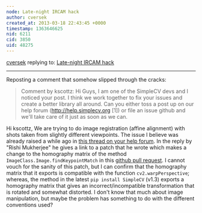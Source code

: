 ```yaml
---
node: Late-night IRCAM hack
author: cversek
created_at: 2013-03-18 22:43:45 +0000
timestamp: 1363646625
nid: 6211
cid: 3850
uid: 48275
---
```




[cversek](../profile/cversek) replying to: [Late-night IRCAM hack](../notes/donblair/3-5-2013/late-night-ircam-hack)

----
Reposting a comment that somehow slipped through the cracks:
>Comment by kscottz: Hi Guys, I am one of the SimpleCV devs and I noticed your post. I think we work together to fix your issues and create a better library all around. Can you either toss a post up on our help forum (http://help.simplecv.org [1]) or file an issue github and we'll take care of it just as soon as we can.

Hi kscottz,
  We are trying to do image registration (affine alignment) with shots taken from slightly different viewpoints.  The issue I believe was already raised a while ago in [this thread on your help forum](http://help.simplecv.org/question/212/stitching-images-together-after-finding-keypointmatch/).
In the reply by "Rishi Mukherjee" he gives a link to a patch that he wrote which makes a change to the homography matrix of the method ```ImageClass.Image.findKeypointMatch``` in this [github pull request](https://github.com/ingenuitas/SimpleCV/pull/63/files).  I cannot vouch for the sanity of this patch, but I can confirm that the homography matrix that it exports is compatible with the function
```cv2.warpPerspective```; whereas, the method in the latest ```pip install SimpleCV``` (v1.3) exports a
homography matrix that gives an incorrect/incompatible transformation that is rotated and somewhat distorted.  I don't know that much about image manipulation, but maybe the problem has something to do with the different conventions used?